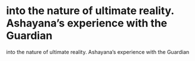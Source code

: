 # into the nature of ultimate reality. Ashayana’s experience with the Guardian

into the nature of ultimate reality. Ashayana’s experience with the Guardian
